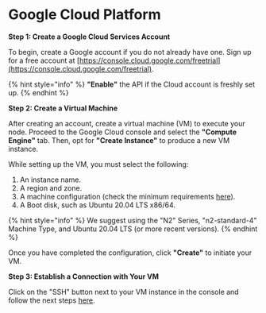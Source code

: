# Google Cloud Platform

**Step 1: Create a Google Cloud Services Account**

To begin, create a Google account if you do not already have one. Sign up for a free account at [https://console.cloud.google.com/freetrial](https://console.cloud.google.com/freetrial).

{% hint style="info" %}
**"Enable"** the API if the Cloud account is freshly set up.
{% endhint %}



**Step 2: Create a Virtual Machine**

After creating an account, create a virtual machine (VM) to execute your node. Proceed to the Google Cloud console and select the **"Compute Engine"** tab. Then, opt for **"Create Instance"** to produce a new VM instance.&#x20;

While setting up the VM, you must select the following:

1. An instance name.
2. A region and zone.
3. A machine configuration (check the minimum requirements [here](https://cascadia.gitbook.io/gitbook/validators/system-requirements)).
4. A Boot disk, such as Ubuntu 20.04 LTS x86/64.

{% hint style="info" %}
We suggest using the "N2" Series, "n2-standard-4" Machine Type, and Ubuntu 20.04 LTS (or more recent versions).
{% endhint %}

Once you have completed the configuration, click **"Create"** to initiate your VM.



**Step 3: Establish a Connection with Your VM**&#x20;

Click on the "SSH" button next to your VM instance in the console and follow the next steps [here](https://cascadia.gitbook.io/gitbook/validators/install-your-node).
